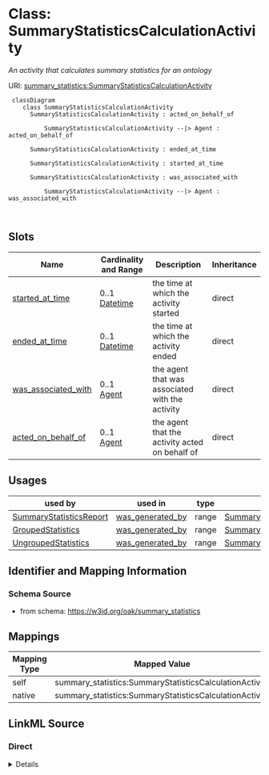# Class: SummaryStatisticsCalculationActivity


_An activity that calculates summary statistics for an ontology_





URI: [summary_statistics:SummaryStatisticsCalculationActivity](https://w3id.org/oaklib/summary_statistics.SummaryStatisticsCalculationActivity)



```{mermaid}
 classDiagram
    class SummaryStatisticsCalculationActivity
      SummaryStatisticsCalculationActivity : acted_on_behalf_of
        
          SummaryStatisticsCalculationActivity --|> Agent : acted_on_behalf_of
        
      SummaryStatisticsCalculationActivity : ended_at_time
        
      SummaryStatisticsCalculationActivity : started_at_time
        
      SummaryStatisticsCalculationActivity : was_associated_with
        
          SummaryStatisticsCalculationActivity --|> Agent : was_associated_with
        
      
```




<!-- no inheritance hierarchy -->


## Slots

| Name | Cardinality and Range | Description | Inheritance |
| ---  | --- | --- | --- |
| [started_at_time](started_at_time.md) | 0..1 <br/> [Datetime](Datetime.md) | the time at which the activity started | direct |
| [ended_at_time](ended_at_time.md) | 0..1 <br/> [Datetime](Datetime.md) | the time at which the activity ended | direct |
| [was_associated_with](was_associated_with.md) | 0..1 <br/> [Agent](Agent.md) | the agent that was associated with the activity | direct |
| [acted_on_behalf_of](acted_on_behalf_of.md) | 0..1 <br/> [Agent](Agent.md) | the agent that the activity acted on behalf of | direct |





## Usages

| used by | used in | type | used |
| ---  | --- | --- | --- |
| [SummaryStatisticsReport](SummaryStatisticsReport.md) | [was_generated_by](was_generated_by.md) | range | [SummaryStatisticsCalculationActivity](SummaryStatisticsCalculationActivity.md) |
| [GroupedStatistics](GroupedStatistics.md) | [was_generated_by](was_generated_by.md) | range | [SummaryStatisticsCalculationActivity](SummaryStatisticsCalculationActivity.md) |
| [UngroupedStatistics](UngroupedStatistics.md) | [was_generated_by](was_generated_by.md) | range | [SummaryStatisticsCalculationActivity](SummaryStatisticsCalculationActivity.md) |






## Identifier and Mapping Information







### Schema Source


* from schema: https://w3id.org/oak/summary_statistics





## Mappings

| Mapping Type | Mapped Value |
| ---  | ---  |
| self | summary_statistics:SummaryStatisticsCalculationActivity |
| native | summary_statistics:SummaryStatisticsCalculationActivity |





## LinkML Source

<!-- TODO: investigate https://stackoverflow.com/questions/37606292/how-to-create-tabbed-code-blocks-in-mkdocs-or-sphinx -->

### Direct

<details>
```yaml
name: SummaryStatisticsCalculationActivity
description: An activity that calculates summary statistics for an ontology
from_schema: https://w3id.org/oak/summary_statistics
rank: 1000
attributes:
  started_at_time:
    name: started_at_time
    description: the time at which the activity started
    from_schema: https://w3id.org/oak/summary_statistics
    rank: 1000
    slot_uri: prov:startedAtTime
    range: datetime
  ended_at_time:
    name: ended_at_time
    description: the time at which the activity ended
    from_schema: https://w3id.org/oak/summary_statistics
    rank: 1000
    slot_uri: prov:endedAtTime
    range: datetime
  was_associated_with:
    name: was_associated_with
    description: the agent that was associated with the activity
    from_schema: https://w3id.org/oak/summary_statistics
    rank: 1000
    slot_uri: prov:wasAssociatedWith
    range: Agent
  acted_on_behalf_of:
    name: acted_on_behalf_of
    description: the agent that the activity acted on behalf of
    from_schema: https://w3id.org/oak/summary_statistics
    rank: 1000
    slot_uri: prov:actedOnBehalfOf
    range: Agent

```
</details>

### Induced

<details>
```yaml
name: SummaryStatisticsCalculationActivity
description: An activity that calculates summary statistics for an ontology
from_schema: https://w3id.org/oak/summary_statistics
rank: 1000
attributes:
  started_at_time:
    name: started_at_time
    description: the time at which the activity started
    from_schema: https://w3id.org/oak/summary_statistics
    rank: 1000
    slot_uri: prov:startedAtTime
    alias: started_at_time
    owner: SummaryStatisticsCalculationActivity
    domain_of:
    - SummaryStatisticsCalculationActivity
    range: datetime
  ended_at_time:
    name: ended_at_time
    description: the time at which the activity ended
    from_schema: https://w3id.org/oak/summary_statistics
    rank: 1000
    slot_uri: prov:endedAtTime
    alias: ended_at_time
    owner: SummaryStatisticsCalculationActivity
    domain_of:
    - SummaryStatisticsCalculationActivity
    range: datetime
  was_associated_with:
    name: was_associated_with
    description: the agent that was associated with the activity
    from_schema: https://w3id.org/oak/summary_statistics
    rank: 1000
    slot_uri: prov:wasAssociatedWith
    alias: was_associated_with
    owner: SummaryStatisticsCalculationActivity
    domain_of:
    - SummaryStatisticsCalculationActivity
    range: Agent
  acted_on_behalf_of:
    name: acted_on_behalf_of
    description: the agent that the activity acted on behalf of
    from_schema: https://w3id.org/oak/summary_statistics
    rank: 1000
    slot_uri: prov:actedOnBehalfOf
    alias: acted_on_behalf_of
    owner: SummaryStatisticsCalculationActivity
    domain_of:
    - SummaryStatisticsCalculationActivity
    range: Agent

```
</details>